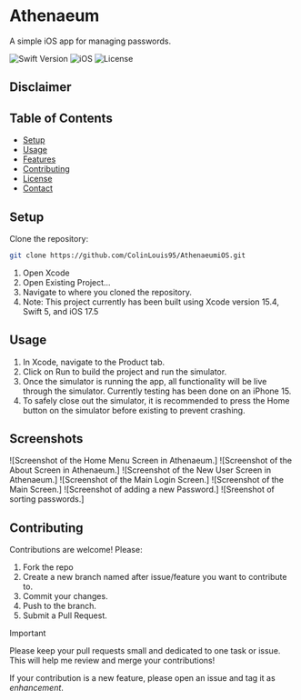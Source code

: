 # Athenaeum
A simple iOS app for managing passwords.

![Swift Version](https://img.shields.io/badge/Swift-5-orange)
![iOS](https://img.shields.io/badge/iOS-17%2B-blue)
![License](https://img.shields.io/badge/License-MIT-green)

## Disclaimer

## Table of Contents
- [Setup](#Setup)
- [Usage](#Usage)
- [Features](Features)
- [Contributing](#Contributing)
- [License](#License)
- [Contact](#Contact)

## Setup
Clone the repository:

```bash 
git clone https://github.com/ColinLouis95/AthenaeumiOS.git
```
1. Open Xcode
2. Open Existing Project...
3. Navigate to where you cloned the repository.
4. Note: This project currently has been built using Xcode version 15.4, Swift 5, and iOS 17.5

## Usage
1. In Xcode, navigate to the Product tab.
2. Click on Run to build the project and run the simulator.
3. Once the simulator is running the app, all functionality will be live through the simulator. Currently testing has been done on an iPhone 15.
4. To safely close out the simulator, it is recommended to press the Home button on the simulator before existing to prevent crashing.

## Screenshots
![Screenshot of the Home Menu Screen in Athenaeum.]
![Screenshot of the About Screen in Athenaeum.]
![Screenshot of the New User Screen in Athenaeum.]
![Screenshot of the Main Login Screen.]
![Screenshot of the Main Screen.]
![Screenshot of adding a new Password.]
![Sreenshot of sorting passwords.]

## Contributing
Contributions are welcome! Please:
1. Fork the repo
2. Create a new branch named after issue/feature you want to contribute to.
3. Commit your changes.
4. Push to the branch.
5. Submit a Pull Request.
   
> [!IMPORTANT]
> Please keep your pull requests small and dedicated to one task or issue. This will help me review and merge your contributions!

If your contribution is a new feature, please open an issue and tag it as _enhancement_.

